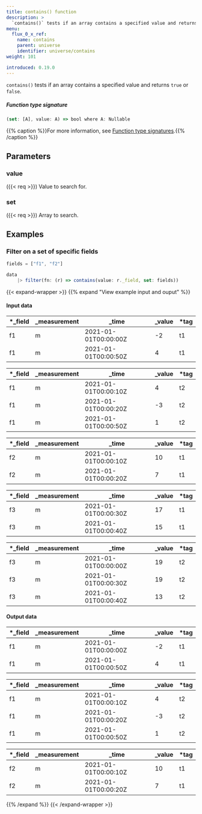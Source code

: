 ```yaml
---
title: contains() function
description: >
  `contains()` tests if an array contains a specified value and returns `true` or `false`.
menu:
  flux_0_x_ref:
    name: contains
    parent: universe
    identifier: universe/contains
weight: 101

introduced: 0.19.0
---
```


<!------------------------------------------------------------------------------

IMPORTANT: This page was generated from comments in the Flux source code. Any
edits made directly to this page will be overwritten the next time the
documentation is generated. 

To make updates to this documentation, update the function comments above the
function definition in the Flux source code:

https://github.com/influxdata/flux/blob/master/stdlib/universe/universe.flux#L3436-L3436

Contributing to Flux: https://github.com/influxdata/flux#contributing
Fluxdoc syntax: https://github.com/influxdata/flux/blob/master/docs/fluxdoc.md

------------------------------------------------------------------------------->

`contains()` tests if an array contains a specified value and returns `true` or `false`.



##### Function type signature

```js
(set: [A], value: A) => bool where A: Nullable
```

{{% caption %}}For more information, see [Function type signatures](/flux/v0.x/function-type-signatures/).{{% /caption %}}

## Parameters

### value
({{< req >}})
Value to search for.



### set
({{< req >}})
Array to search.




## Examples

### Filter on a set of specific fields

```js
fields = ["f1", "f2"]

data
    |> filter(fn: (r) => contains(value: r._field, set: fields))
```

{{< expand-wrapper >}}
{{% expand "View example input and ouput" %}}

#### Input data

| *_field | _measurement  | _time                | _value  | *tag |
| ------- | ------------- | -------------------- | ------- | ---- |
| f1      | m             | 2021-01-01T00:00:00Z | -2      | t1   |
| f1      | m             | 2021-01-01T00:00:50Z | 4       | t1   |

| *_field | _measurement  | _time                | _value  | *tag |
| ------- | ------------- | -------------------- | ------- | ---- |
| f1      | m             | 2021-01-01T00:00:10Z | 4       | t2   |
| f1      | m             | 2021-01-01T00:00:20Z | -3      | t2   |
| f1      | m             | 2021-01-01T00:00:50Z | 1       | t2   |

| *_field | _measurement  | _time                | _value  | *tag |
| ------- | ------------- | -------------------- | ------- | ---- |
| f2      | m             | 2021-01-01T00:00:10Z | 10      | t1   |
| f2      | m             | 2021-01-01T00:00:20Z | 7       | t1   |

| *_field | _measurement  | _time                | _value  | *tag |
| ------- | ------------- | -------------------- | ------- | ---- |
| f3      | m             | 2021-01-01T00:00:30Z | 17      | t1   |
| f3      | m             | 2021-01-01T00:00:40Z | 15      | t1   |

| *_field | _measurement  | _time                | _value  | *tag |
| ------- | ------------- | -------------------- | ------- | ---- |
| f3      | m             | 2021-01-01T00:00:00Z | 19      | t2   |
| f3      | m             | 2021-01-01T00:00:30Z | 19      | t2   |
| f3      | m             | 2021-01-01T00:00:40Z | 13      | t2   |


#### Output data

| *_field | _measurement  | _time                | _value  | *tag |
| ------- | ------------- | -------------------- | ------- | ---- |
| f1      | m             | 2021-01-01T00:00:00Z | -2      | t1   |
| f1      | m             | 2021-01-01T00:00:50Z | 4       | t1   |

| *_field | _measurement  | _time                | _value  | *tag |
| ------- | ------------- | -------------------- | ------- | ---- |
| f1      | m             | 2021-01-01T00:00:10Z | 4       | t2   |
| f1      | m             | 2021-01-01T00:00:20Z | -3      | t2   |
| f1      | m             | 2021-01-01T00:00:50Z | 1       | t2   |

| *_field | _measurement  | _time                | _value  | *tag |
| ------- | ------------- | -------------------- | ------- | ---- |
| f2      | m             | 2021-01-01T00:00:10Z | 10      | t1   |
| f2      | m             | 2021-01-01T00:00:20Z | 7       | t1   |

{{% /expand %}}
{{< /expand-wrapper >}}
